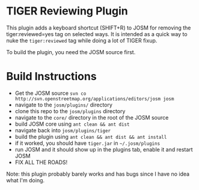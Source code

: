 # TIGER Reviewing Plugin

This plugin adds a keyboard shortcut (SHIFT+R) to JOSM for removing the tiger:reviewed=yes tag on selected ways.
It is intended as a quick way to nuke the `tiger:reviewed` tag while doing a lot of TIGER fixup.

To build the plugin, you need the JOSM source first.

# Build Instructions
* Get the JOSM source `svn co http://svn.openstreetmap.org/applications/editors/josm josm`
* navigate to the `josm/plugins/` directory
* clone this repo to the `josm/plugins` directory
* navigate to the `core/` directory in the root of the JOSM source
* build JOSM core using `ant clean && ant dist`
* navigate back into `josm/plugins/tiger`
* build the plugin using `ant clean && ant dist && ant install`
* if it worked, you should have `tiger.jar` in `~/.josm/plugins`
* run JOSM and it should show up in the plugins tab, enable it and restart JOSM
* FIX ALL THE ROADS!

Note: this plugin probably barely works and has bugs since I have no idea what I'm doing.
